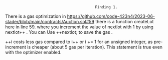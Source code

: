                                             Finding 1.
 
 There is a gas optimization in https://github.com/code-423n4/2023-06-stader/blob/main/contracts/Auction.sol#59 there is a function createLot here
in line 59. where you increment the value of nextlot with 1 by using nextlot++ . You can Use ++nextlot; to save the gas .

++i costs less gas compared to i++ or i += 1  for an unsigned integer, 
                 as pre-increment is cheaper (about 5 gas per iteration).
This statement is true even with the optimizer enabled.
